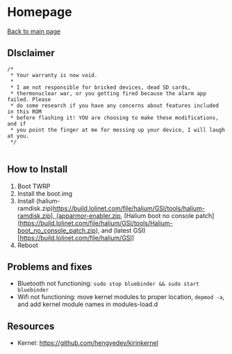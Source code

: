 # Homepage

[Back to main page](..)

## DIsclaimer

```
/*
 * Your warranty is now void.
 *
 * I am not responsible for bricked devices, dead SD cards,
 * thermonuclear war, or you getting fired because the alarm app failed. Please
 * do some research if you have any concerns about features included in this ROM
 * before flashing it! YOU are choosing to make these modifications, and if
 * you point the finger at me for messing up your device, I will laugh at you.
 */
 
```

## How to Install

1. Boot TWRP
2. Install the boot.img
3. Install (halium-ramdisk.zip)[https://build.lolinet.com/file/halium/GSI/tools/halium-ramdisk.zip], (apparmor-enabler.zip](https://build.lolinet.com/file/halium/GSI/tools/apparmor_enabler.zip), (Halium boot no console patch](https://build.lolinet.com/file/halium/GSI/tools/Halium-boot_no_console_patch.zip), and (latest GSI)[https://build.lolinet.com/file/halium/GSI]
4. Reboot

## Problems and fixes

* Bluetooth not functioning: `sudo stop bluebinder && sudo start bluebinder`
* Wifi not functioning: move kernel modules to proper location, `depmod -a`, and add kernel module names in modules-load.d

## Resources

* Kernel: https://github.com/hengyedev/kirinkernel
